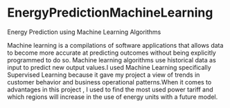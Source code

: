 # EnergyPredictionMachineLearning
Energy Prediction using Machine Learning Algorithms 

Machine learning is a compilations of software applications that allows data to become more accurate at predicting outcomes without being explicitly programmed to do so. Machine learning algorithms use historical data as input to predict new output values.I used Machine Learning specifically Supervised Learning because it gave my project a view of trends in customer behavior and business operational patterns.When it comes to advantages in this project , I used to find the most used power tariff and which regions will increase in the use of energy units with a future model.
